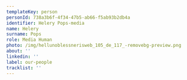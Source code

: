 ```yaml
---
templateKey: person
personId: 738a3b6f-4f34-47b5-ab66-f5ab93b2db4a
identifier: Helery Pops-media
name: Helery
surname: Pops
role: Media Human
photo: /img/hellunoblessnerisweb_105_de_117_-removebg-preview.png
about: ''
linkedin: ''
label: our-people
tracklist: ''
---
```


